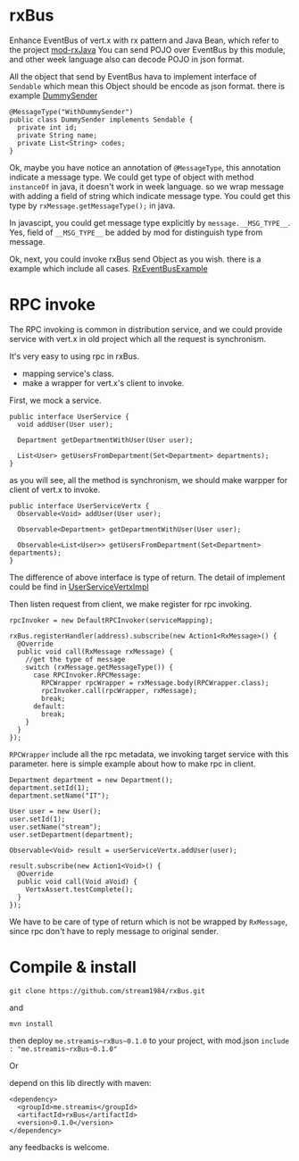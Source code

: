 rxBus
=====

Enhance EventBus of vert.x with rx pattern and Java Bean, which refer to the project [mod-rxJava](https://github.com/vert-x/mod-rxvertx)
You can send POJO over EventBus by this module, and other week language also can decode POJO in json format.

All the object that send by EventBus hava to implement interface of `Sendable` which mean this Object should be encode as json format.
there is example [DummySender](https://github.com/stream1984/rxBus/blob/master/src/test/java/me/streamis/rxbus/test/dummy/DummySender.java)

    @MessageType("WithDummySender")
    public class DummySender implements Sendable {
      private int id;
      private String name;
      private List<String> codes;
    }

Ok, maybe you have notice an annotation of `@MessageType`, this annotation indicate a message type. We could get type of object with method `instanceOf` in java, it doesn't work in week language. so we wrap message with adding a field of string which indicate message type. You could get this type by `rxMessage.getMessageType();` in java.

In javascipt, you could get message type explicitly by `message.__MSG_TYPE__`. Yes, field of `__MSG_TYPE__` be added by mod for distinguish type from message.

Ok, next, you could invoke rxBus send Object as you wish.
there is a example which include all cases.
[RxEventBusExample](https://github.com/stream1984/rxBus/blob/master/src/test/java/me/streamis/rxbus/test/RxEventBusTest.java)


RPC invoke 
====

The RPC invoking is common in distribution service, and we could provide service with vert.x in old project which all the request is synchronism.

It's very easy to using rpc in rxBus.

* mapping service's class.
* make a wrapper for vert.x's client to invoke.

First, we mock a service.

    public interface UserService {
      void addUser(User user);
      
      Department getDepartmentWithUser(User user);
      
      List<User> getUsersFromDepartment(Set<Department> departments);
    }

as you will see, all the method is synchronism, we should make warpper for client of vert.x to invoke.

    public interface UserServiceVertx {
      Observable<Void> addUser(User user);

      Observable<Department> getDepartmentWithUser(User user);

      Observable<List<User>> getUsersFromDepartment(Set<Department> departments);
    }

The difference of above interface is type of return. The detail of implement could be find in [UserServiceVertxImpl](https://github.com/stream1984/rxBus/blob/master/src/test/java/me/streamis/rxbus/test/service/client/UserServiceVertxImpl.java)

Then listen request from client, we make register for rpc invoking.

    rpcInvoker = new DefaultRPCInvoker(serviceMapping);
    
    rxBus.registerHandler(address).subscribe(new Action1<RxMessage>() {
      @Override
      public void call(RxMessage rxMessage) {
        //get the type of message
        switch (rxMessage.getMessageType()) {
          case RPCInvoker.RPCMessage:
            RPCWrapper rpcWrapper = rxMessage.body(RPCWrapper.class);
            rpcInvoker.call(rpcWrapper, rxMessage);
            break;
          default:
            break;
        }
      }
    });
    
`RPCWrapper` include all the rpc metadata, we invoking target service with this parameter.
here is simple example about how to make rpc in client.

    Department department = new Department();
    department.setId(1);
    department.setName("IT");

    User user = new User();
    user.setId(1);
    user.setName("stream");
    user.setDepartment(department);

    Observable<Void> result = userServiceVertx.addUser(user);

    result.subscribe(new Action1<Void>() {
      @Override
      public void call(Void aVoid) {
        VertxAssert.testComplete();
      }
    });

    
We have to be care of type of return which is not be wrapped by `RxMessage`, since rpc don't have to reply message to original sender.

Compile & install
====

`git clone https://github.com/stream1984/rxBus.git`

and

`mvn install`

then deploy `me.streamis~rxBus~0.1.0` to your project, with mod.json `include : "me.streamis~rxBus~0.1.0"`

Or

depend on this lib directly with maven:

    <dependency>
      <groupId>me.streamis</groupId>
      <artifactId>rxBus</artifactId>
      <version>0.1.0</version>
    </dependency>
    

any feedbacks is welcome.






